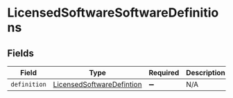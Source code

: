 # LicensedSoftwareSoftwareDefinitions


## Fields

| Field                                                                         | Type                                                                          | Required                                                                      | Description                                                                   |
| ----------------------------------------------------------------------------- | ----------------------------------------------------------------------------- | ----------------------------------------------------------------------------- | ----------------------------------------------------------------------------- |
| `definition`                                                                  | [LicensedSoftwareDefintion](../../models/shared/licensedsoftwaredefintion.md) | :heavy_minus_sign:                                                            | N/A                                                                           |